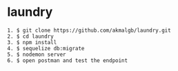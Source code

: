# laundry

    1. $ git clone https://github.com/akmalgb/laundry.git
    2. $ cd laundry
    3. $ npm install
    4. $ sequelize db:migrate
    5. $ nodemon server
    6. $ open postman and test the endpoint